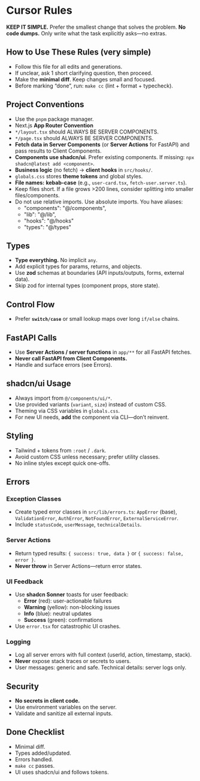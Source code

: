 # Cursor Rules

**KEEP IT SIMPLE.** Prefer the smallest change that solves the problem.
**No code dumps.** Only write what the task explicitly asks—no extras.

## How to Use These Rules (very simple)

* Follow this file for all edits and generations.
* If unclear, ask 1 short clarifying question, then proceed.
* Make the **minimal diff**. Keep changes small and focused.
* Before marking “done”, run: `make cc` (lint + format + typecheck).

## Project Conventions

* Use the `pnpm` package manager.
* Next.js **App Router Convention**
* `*/layout.tsx` should ALWAYS BE SERVER COMPONENTS.
* `*/page.tsx` should ALWAYS BE SERVER COMPONENTS.
* **Fetch data in Server Components** (or **Server Actions** for FastAPI) and pass results to Client Components.
* **Components use shadcn/ui**. Prefer existing components. If missing: `npx shadcn@latest add <component>`.
* **Business logic** (no fetch) → **client hooks** in `src/hooks/`.
* `globals.css` stores **theme tokens** and global styles.
* **File names:** **kebab-case** (e.g., `user-card.tsx`, `fetch-user.server.ts`).
* Keep files short. If a file grows >200 lines, consider splitting into smaller files/components.
* Do not use relative imports. Use absolute imports. You have aliases:
    - "components": "@/components",
    - "lib": "@/lib",
    - "hooks": "@/hooks"
    - "types": "@/types"
  

## Types

* **Type everything.** No implicit `any`.
* Add explicit types for params, returns, and objects.
* Use **zod** schemas at boundaries (API inputs/outputs, forms, external data).
* Skip zod for internal types (component props, store state).

## Control Flow

* Prefer **`switch/case`** or small lookup maps over long `if/else` chains.

## FastAPI Calls

* Use **Server Actions / server functions** in `app/**` for all FastAPI fetches.
* **Never call FastAPI from Client Components.**
* Handle and surface errors (see Errors).

## shadcn/ui Usage

* Always import from `@/components/ui/*`.
* Use provided variants (`variant`, `size`) instead of custom CSS.
* Theming via CSS variables in `globals.css`.
* For new UI needs, **add** the component via CLI—don’t reinvent.

## Styling

* Tailwind + tokens from `:root` / `.dark`.
* Avoid custom CSS unless necessary; prefer utility classes.
* No inline styles except quick one-offs.

## Errors

### Exception Classes
* Create typed error classes in `src/lib/errors.ts`: `AppError` (base), `ValidationError`, `AuthError`, `NotFoundError`, `ExternalServiceError`.
* Include `statusCode`, `userMessage`, `technicalDetails`.

### Server Actions
* Return typed results: `{ success: true, data }` or `{ success: false, error }`.
* **Never throw** in Server Actions—return error states.

### UI Feedback
* Use **shadcn Sonner** toasts for user feedback:
  - **Error** (red): user-actionable failures
  - **Warning** (yellow): non-blocking issues
  - **Info** (blue): neutral updates
  - **Success** (green): confirmations
* Use `error.tsx` for catastrophic UI crashes.

### Logging
* Log all server errors with full context (userId, action, timestamp, stack).
* **Never** expose stack traces or secrets to users.
* User messages: generic and safe. Technical details: server logs only.


## Security

* **No secrets in client code.**
* Use environment variables on the server.
* Validate and sanitize all external inputs.

## Done Checklist

* Minimal diff.
* Types added/updated.
* Errors handled.
* `make cc` passes.
* UI uses shadcn/ui and follows tokens.
